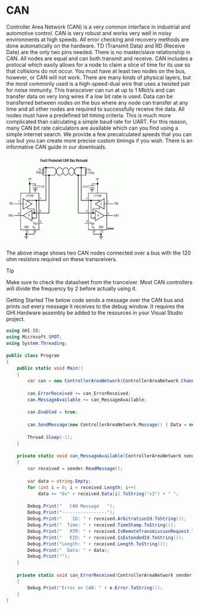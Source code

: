 # CAN

Controller Area Network (CAN) is a very common interface in industrial and automotive control. CAN is very robust and works very well in noisy environments at high speeds. All error checking and recovery methods are done automatically on the hardware. TD (Transmit Data) and RD (Receive Date) are the only two pins needed.
There is no master/slave relationship in CAN. All nodes are equal and can both transmit and receive. CAN includes a protocal which easily allows for a node to claim a slice of time for its use so that collisions do not occur. You must have at least two nodes on the bus, however, or CAN will not work.
There are many kinds of physical layers, but the most commonly used is a high-speed-dual wire that uses a twisted pair for noise immunity. This transceiver can run at up to 1 Mbit/s and can transfer data on very long wires if a low bit rate is used. Data can be transferred between nodes on the bus where any node can transfer at any time and all other nodes are required to successfully receive the data. All nodes must have a predefined bit timing criteria. This is much more complicated than calculating a simple baud rate for UART. For this reason, many CAN bit rate calculators are available which can you find using a simple internet search.
We provide a few precalculated speeds that you can use but you can create more precise custom timings if you wish. There is an informative CAN guide in our downloads.

![Can Bus](images/can-bus.jpg)

The above image shows two CAN nodes connected over a bus with the 120 ohm resistors required on these transceivers.

> [!Tip]
> Make sure to check the datasheet from the tranceiver. Most CAN controllers will divide the frequency by 2 before actually using it.

Getting Started
The below code sends a message over the CAN bus and prints out every message it receives to the debug window. It requires the GHI.Hardware assembly be added to the resources in your Visual Studio project.

```c#
using GHI.IO;
using Microsoft.SPOT;
using System.Threading;

public class Program
{
    public static void Main()
    {
        var can = new ControllerAreaNetwork(ControllerAreaNetwork.Channel.One, ControllerAreaNetwork.Speed.Kbps1000);

        can.ErrorReceived += can_ErrorReceived;
        can.MessageAvailable += can_MessageAvailable;

        can.Enabled = true;

        can.SendMessage(new ControllerAreaNetwork.Message() { Data = new byte[] { 0x01, 0x02, 0x03, 0x04, 0x05, 0x06, 0x07, 0x08 }, ArbitrationId = 0x12345678, Length = 8, IsRemoteTransmissionRequest = false, IsExtendedId = true });

        Thread.Sleep(-1);
    }

    private static void can_MessageAvailable(ControllerAreaNetwork sender, ControllerAreaNetwork.MessageAvailableEventArgs e)
    {
        var received = sender.ReadMessage();

        var data = string.Empty;
        for (int i = 0; i < received.Length; i++)
            data += "0x" + received.Data[i].ToString("x2") + " ";

        Debug.Print("   CAN Message   ");
        Debug.Print("-----------------");
        Debug.Print("    ID: " + received.ArbitrationId.ToString());
        Debug.Print("  Time: " + received.TimeStamp.ToString());
        Debug.Print("   RTR: " + received.IsRemoteTransmissionRequest.ToString());
        Debug.Print("   EID: " + received.IsExtendedId.ToString());
        Debug.Print("Length: " + received.Length.ToString());
        Debug.Print("  Data: " + data);
        Debug.Print(""); 
    }

    private static void can_ErrorReceived(ControllerAreaNetwork sender, ControllerAreaNetwork.ErrorReceivedEventArgs e)
    {
        Debug.Print("Error on CAN: " + e.Error.ToString());
    }
}
```
